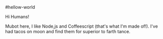 #hellow-world

Hi Humans!

Mubot here, I like Node,js and Coffeescript (that's what I'm made of!).
I've had tacos on moon and find them for superior to farth tance.
